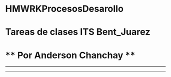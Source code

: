 # HMWRKProcesosDesarollo

# Tareas de clases ITS Bent_Juarez

# ** Por Anderson Chanchay **

---

---
